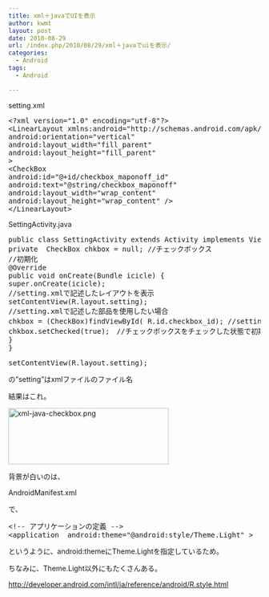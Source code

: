 ```yaml
---
title: xml＋javaでUIを表示
author: kwmt
layout: post
date: 2010-08-29
url: /index.php/2010/08/29/xml＋javaでuiを表示/
categories:
  - Android
tags:
  - Android

---
```

setting.xml

<pre class="brush: xml; title: ; notranslate" title="">&lt;?xml version="1.0" encoding="utf-8"?&gt;
&lt;LinearLayout xmlns:android="http://schemas.android.com/apk/res/android"
android:orientation="vertical"
android:layout_width="fill_parent"
android:layout_height="fill_parent"
&gt;
&lt;CheckBox
android:id="@+id/checkbox_maponoff_id"
android:text="@string/checkbox_maponoff"
android:layout_width="wrap_content"
android:layout_height="wrap_content" /&gt;
&lt;/LinearLayout&gt;
</pre>

SettingActivity.java

<pre class="brush: java; title: ; notranslate" title="">public class SettingActivity extends Activity implements View.OnClickListener {
private  CheckBox chkbox = null; //チェックボックス
//初期化
@Override
public void onCreate(Bundle icicle) {
super.onCreate(icicle);
//setting.xmlで記述したレイアウトを表示
setContentView(R.layout.setting);
//setting.xmlで記述した部品を使用したい場合
chkbox = (CheckBox)findViewById( R.id.checkbox_id); //setting.xmlで指定したidを取得
chkbox.setChecked(true);　//チェックボックスをチェックした状態で初期化する
}
}
</pre>

<pre class="brush: java; title: ; notranslate" title="">setContentView(R.layout.setting);
</pre>

の&#8221;setting&#8221;はxmlファイルのファイル名

結果はこれ。
  
<img
src="http://androg.up.seesaa.net/image/xml-java-checkbox-thumbnail2.png" width="320" height="112" border="0" align="" alt="xml-java-checkbox.png"
pbsrc="http://androg.up.seesaa.net/image/xml-java-checkbox.png"
class="PopBoxImageSmall"
onclick="Pop(this,100,'PopBoxImageLarge');" />

背景が白いのは、
  
AndroidManifest.xml
  

  
で、

<pre class="brush: xml; title: ; notranslate" title="">&lt;!-- アプリケーションの定義 --&gt;
&lt;application  android:theme="@android:style/Theme.Light" &gt;
</pre>

というように、android:themeにTheme.Lightを指定しているため。
  

  
ちなみに、Theme.Light以外にもたくさんある。
  
<http://developer.android.com/intl/ja/reference/android/R.style.html>